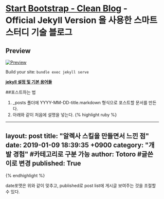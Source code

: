 # [Start Bootstrap - Clean Blog](https://startbootstrap.com/template-overviews/clean-blog/) - Official Jekyll Version 을 사용한 스마트 스터디 기술 블로그



## Preview

[![Preview](https://s3-ap-northeast-1.amazonaws.com/smartstudy.io/blog/%E1%84%89%E1%85%B3%E1%84%8F%E1%85%B3%E1%84%85%E1%85%B5%E1%86%AB%E1%84%89%E1%85%A3%E1%86%BA+2019-01-09+%E1%84%8B%E1%85%A9%E1%84%92%E1%85%AE+7.12.33.png)](http://blackrockdigital.github.io/startbootstrap-clean-blog-jekyll/)


Build your site: `bundle exec jekyll serve`

**[jekyll 설정 및 기본 용어들](https://jekyllrb-ko.github.io/docs/configuration/)**

##포스트하는 법
1. _posts 폴더에 YYYY-MM-DD-title.markdown 형식으로 포스트할 문서를 만든다.
2. 아래와 같이 처음에 설명을 넣는다. 
{% highlight ruby %}
---
layout: post
title:  "알렉사 스킬을 만들면서 느낀 점"
date:   2019-01-09 18:39:35 +0900
category: "개발 경험" #카테고리로 구분 가능
author: Totoro #글쓴이로 변경
published: True
---
{% endhighlight %}

date포맷은 위와 같이 맞추고, published로 post list에 게시글 보여주는 것을 조절할 수 있다. 
